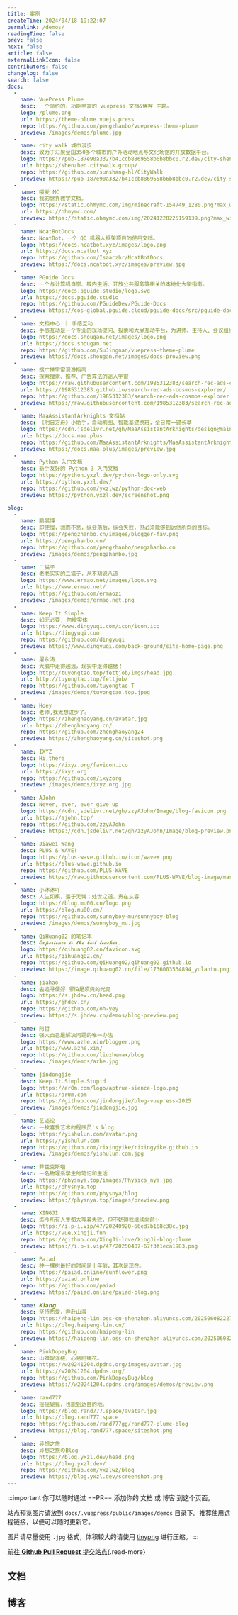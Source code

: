 ```yaml
---
title: 案例
createTime: 2024/04/18 19:22:07
permalink: /demos/
readingTime: false
prev: false
next: false
article: false
externalLinkIcon: false
contributors: false
changelog: false
search: false
docs:
  -
    name: VuePress Plume
    desc: 一个简约的，功能丰富的 vuepress 文档&博客 主题。
    logo: /plume.png
    url: https://theme-plume.vuejs.press
    repo: https://github.com/pengzhanbo/vuepress-theme-plume
    preview: /images/demos/plume.jpg
  -
    name: city walk 城市漫步
    desc: 致力于汇聚全国350多个城市的户外活动地点与文化场馆的开放数据平台。
    logo: https://pub-187e90a3327b41ccb8869558b6b8bbc0.r2.dev/city-shenzhen/2024/12/0a08e9417033ccaf116fb71cfc7bcdb9.png
    url: https://shenzhen.citywalk.group/
    repo: https://github.com/sunshang-hl/CityWalk
    preview: https://pub-187e90a3327b41ccb8869558b6b8bbc0.r2.dev/city-shenzhen/2024/12/ed251c4438f722dffd6cb95db86c0d56.jpg
  -
    name: 哦麦 MC
    desc: 我的世界教学文档。
    logo: https://static.ohmymc.com/img/minecraft-154749_1280.png?max_width=1920&max_height=1920
    url: https://ohmymc.com/
    preview: https://static.ohmymc.com/img/20241228225159139.png?max_width=1920&max_height=1920
  -
    name: NcatBotDocs
    desc: NcatBot，一个 QQ 机器人框架项目的使用文档。
    logo: https://docs.ncatbot.xyz/images/logo.png
    url: https://docs.ncatbot.xyz
    repo: https://github.com/Isaaczhr/NcatBotDocs
    preview: https://docs.ncatbot.xyz/images/preview.jpg
  -
    name: PGuide Docs
    desc: 一个与计算机自学、校内生活、开放公共服务等相关的本地化大学指南。
    logo: https://docs.pguide.studio/logo.svg
    url: https://docs.pguide.studio
    repo: https://github.com/PGuideDev/PGuide-Docs
    preview: https://cos-global.pguide.cloud/pguide-docs/src/pguide-doc.png
  -
    name: 文档中心 ｜ 手感互动
    desc: 手感互动是一个专业的现场提问、投票和大屏互动平台，为讲师、主持人、会议组织者提供一站式互动解决方案
    logo: https://docs.shougan.net/images/logo.png
    url: https://docs.shougan.net
    repo: https://github.com/SuJingnan/vuepress-theme-plume
    preview: https://docs.shougan.net/images/docs-proview.png
  -
    name: 搜广推宇宙漫游指南
    desc: 探索搜索、推荐、广告算法的迷人宇宙
    logo: https://raw.githubusercontent.com/1985312383/search-rec-ads-cosmos-explorer/refs/heads/main/docs/.vuepress/public/img/favicon.png
    url: https://1985312383.github.io/search-rec-ads-cosmos-explorer/
    repo: https://github.com/1985312383/search-rec-ads-cosmos-explorer
    preview: https://raw.githubusercontent.com/1985312383/search-rec-ads-cosmos-explorer/refs/heads/main/docs/.vuepress/public/img/preview.jpg
  -
    name: MaaAssistantArknights 文档站
    desc: 《明日方舟》小助手，自动刷图、智能基建换班，全日常一键长草
    logo: https://cdn.jsdelivr.net/gh/MaaAssistantArknights/design@main/logo/maa-logo_128x128.jpg
    url: https://docs.maa.plus
    repo: https://github.com/MaaAssistantArknights/MaaAssistantArknights/tree/dev/docs
    preview: https://docs.maa.plus/images/preview.jpg
  -
    name: Python 入门文档
    desc: 新手友好的 Python 3 入门文档
    logo: https://python.yxzl.dev/python-logo-only.svg
    url: https://python.yxzl.dev/
    repo: https://github.com/yxzlwz/python-doc-web
    preview: https://python.yxzl.dev/screenshot.png

blog:
  -
    name: 鹏展博
    desc: 即使慢，驰而不息，纵会落后，纵会失败，但必须能够到达他所向的目标。
    logo: https://pengzhanbo.cn/images/blogger-fav.png
    url: https://pengzhanbo.cn/
    repo: https://github.com/pengzhanbo/pengzhanbo.cn
    preview: /images/demos/pengzhanbo.jpg
  -
    name: 二猫子
    desc: 老老实实的二猫子，从不胡说八道
    logo: https://www.ermao.net/images/logo.svg
    url: https://www.ermao.net/
    repo: https://github.com/ermaozi
    preview: /images/demos/ermao.net.png
  -
    name: Keep It Simple
    desc: 如无必要, 勿增实体
    logo: https://www.dingyuqi.com/icon/icon.ico
    url: https://dingyuqi.com
    repo: https://github.com/dingyuqi
    preview: https://www.dingyuqi.com/back-ground/site-home-page.png
  -
    name: 屠永涛
    desc: 大脑中走得越远，现实中走得越稳！
    logo: http://tuyongtao.top/fettjob/imgs/head.jpg
    url: http://tuyongtao.top/fettjob/
    repo: https://github.com/tuyongtao-T
    preview: /images/demos/tuyongtao.top.jpeg
  -
    name: Hoey
    desc: 老师,我太想进步了。
    logo: https://zhenghaoyang.cn/avatar.jpg
    url: https://zhenghaoyang.cn/
    repo: https://github.com/zhenghaoyang24
    preview: https://zhenghaoyang.cn/siteshot.png
  -
    name: IXYZ
    desc: Hi,there
    logo: https://ixyz.org/favicon.ico
    url: https://ixyz.org
    repo: https://github.com/ixyzorg
    preview: /images/demos/ixyz.org.jpg
  -
    name: AJohn
    desc: Never, ever, ever give up
    logo: https://cdn.jsdelivr.net/gh/zzyAJohn/Image/blog-favicon.png
    url: https://ajohn.top/
    repo: https://github.com/zzyAJohn
    preview: https://cdn.jsdelivr.net/gh/zzyAJohn/Image/blog-preview.png
  -
    name: Jiawei Wang
    desc: PLUS & WAVE!
    logo: https://plus-wave.github.io/icon/wave+.png
    url: https://plus-wave.github.io
    repo: https://github.com/PLUS-WAVE
    preview: https://raw.githubusercontent.com/PLUS-WAVE/blog-image/master/img/blog/2024-11-24/plus-wave.github.io.jpg
  -
    name: 小沐沐吖
    desc: 人生如棋，落子无悔；处世之道，贵在从容
    logo: https://blog.mu00.cn/logo.png
    url: https://blog.mu00.cn/
    repo: https://github.com/sunnyboy-mu/sunnyboy-blog
    preview: /images/demos/sunnyboy_mu.jpg
  -
    name: QiHuang02 的笔记本
    desc: 𝓔𝔁𝓹𝓮𝓻𝓲𝓮𝓷𝓬𝓮 𝓲𝓼 𝓽𝓱𝓮 𝓫𝓮𝓼𝓽 𝓽𝓮𝓪𝓬𝓱𝓮𝓻.
    logo: https://qihuang02.cn/favicon.svg
    url: https://qihuang02.cn/
    repo: https://github.com/QiHuang02/qihuang02.github.io
    preview: https://image.qihuang02.cn/file/1736003534894_yulantu.png
  -
    name: jiahao
    desc: 去追寻便好 哪怕是须臾的光亮
    logo: https://s.jhdev.cn/head.png
    url: https://jhdev.cn/
    repo: https://github.com/oh-yey
    preview: https://s.jhdev.cn/demos/blog-preview.png
  -
    name: 阿哲
    desc: 强大自己是解决问题的唯一办法
    logo: https://www.azhe.xin/blogger.png
    url: https://www.azhe.xin/
    repo: https://github.com/liuzhemax/blog
    preview: /images/demos/azhe.jpg
  -
    name: jindongjie
    desc: Keep.It.Simple.Stupid
    logo: https://ar0m.com/logo/aptrue-sience-logo.png
    url: https://ar0m.com
    repo: https://github.com/jindongjie/blog-vuepress-2025
    preview: /images/demos/jindongjie.jpg
  -
    name: 艺述论
    desc: 一枚喜受艺术的程序员's blog
    logo: https://yishulun.com/avatar.png
    url: https://yishulun.com
    repo: https://github.com/rixingyike/rixingyike.github.io
    preview: /images/demos/yishulun.com.jpg
  -
    name: 菲兹克斯喵
    desc: 一名物理系学生的笔记和生活
    logo: https://physnya.top/images/Physics_nya.jpg
    url: https://physnya.top
    repo: https://github.com/physnya/blog
    preview: https://physnya.top/images/preview.png
  -
    name: XINGJI
    desc: 迄今所有人生都大写着失败，但不妨碍我继续向前✨
    logo: https://i.p-i.vip/47/20240920-66ed7b168c38c.jpg
    url: https://vue.xingji.fun
    repo: https://github.com/XingJi-love/XingJi-blog-plume
    preview: https://i.p-i.vip/47/20250407-67f3f1eca1983.png
  -
    name: Paiad
    desc: 种一棵树最好的时间是十年前，其次是现在。
    logo: https://paiad.online/sunflower.png
    url: https://paiad.online
    repo: https://github.com/paiad
    preview: https://paiad.online/paiad-blog.png
  -
    name: 𝙆𝙞𝙖𝙣𝙜
    desc: 坚持热爱，奔赴山海
    logo: https://haipeng-lin.oss-cn-shenzhen.aliyuncs.com/20250608222708.png
    url: https://blog.haipeng-lin.cn/
    repo: https://github.com/haipeng-lin
    preview: https://haipeng-lin.oss-cn-shenzhen.aliyuncs.com/20250608223536.png
  -
    name: PinkDopeyBug
    desc: 山难现浮槎，心易陷镜花。
    logo: https://w20241204.dpdns.org/images/avatar.jpg
    url: https://w20241204.dpdns.org/
    repo: https://github.com/PinkDopeyBug/blog
    preview: https://w20241204.dpdns.org/images/demos/preview.png
  -
    name: rand777
    desc: 摇摇晃晃，也能到达目的地。
    logo: https://blog.rand777.space/avatar.jpg
    url: https://blog.rand777.space
    repo: https://github.com/rand777gg/rand777-plume-blog
    preview: https://blog.rand777.space/siteshot.png
  -
    name: 异想之旅
    desc: 异想之旅のBlog
    logo: https://blog.yxzl.dev/head.png
    url: https://blog.yxzl.dev/
    repo: https://github.com/yxzlwz/blog
    preview: https://blog.yxzl.dev/screenshot.png
---
```


:::important
你可以随时通过 ==PR== 添加你的 文档 或 博客 到这个页面。

站点预览图片请放到 `docs/.vuepress/public/images/demos` 目录下。推荐使用远程链接，以便可以随时更新它。

图片请尽量使用 `.jpg` 格式，体积较大的请使用 [tinypng](https://tinypng.com/) 进行压缩。
:::

[前往 **Github Pull Request** 提交站点](https://github.com/pengzhanbo/vuepress-theme-plume/edit/main/docs/demos.md){.read-more}

## 文档

<Demos :list="$frontmatter.docs" />

## 博客

<Demos :list="$frontmatter.blog" />

<script setup>
import Demos from '~/components/Demos.vue'
</script>
